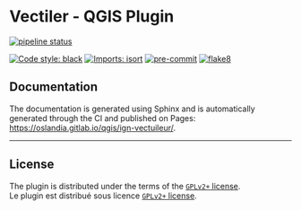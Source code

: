 # Vectiler - QGIS Plugin

[![pipeline status](https://gitlab.com/Oslandia/qgis/ign-vectuileur/badges/master/pipeline.svg)](https://gitlab.com/Oslandia/qgis/ign-vectuileur/-/commits/master)

[![Code style: black](https://img.shields.io/badge/code%20style-black-000000.svg)](https://github.com/psf/black)
[![Imports: isort](https://img.shields.io/badge/%20imports-isort-%231674b1?style=flat&labelColor=ef8336)](https://pycqa.github.io/isort/)
[![pre-commit](https://img.shields.io/badge/pre--commit-enabled-brightgreen?logo=pre-commit&logoColor=white)](https://github.com/pre-commit/pre-commit)
[![flake8](https://img.shields.io/badge/linter-flake8-green)](https://flake8.pycqa.org/)

## Documentation

The documentation is generated using Sphinx and is automatically generated through the CI and published on Pages:  <https://oslandia.gitlab.io/qgis/ign-vectuileur/>.

----

## License

The plugin is distributed under the terms of the [`GPLv2+` license](LICENSE).  
Le plugin est distribué sous licence [`GPLv2+` license](LICENSE).

